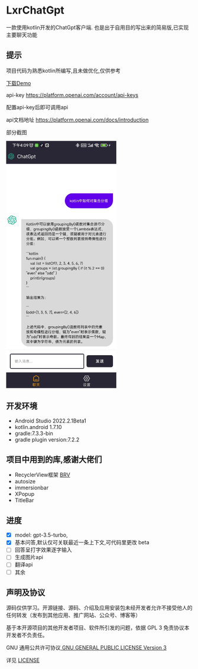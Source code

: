 # LxrChatGpt
一款使用kotlin开发的ChatGpt客户端.
也是出于自用目的写出来的简易版,已实现主要聊天功能

## 提示
项目代码为熟悉kotlin所编写,且未做优化,仅供参考


[ 下载Demo ](https://github.com/XiaoRanLiu3119/LxrChatGpt/releases/tag/pkg_release)

api-key  https://platform.openai.com/account/api-keys

配置api-key后即可调用api

api文档地址   https://platform.openai.com/docs/introduction

部分截图

![聊天界面](https://github.com/XiaoRanLiu3119/LxrChatGpt/blob/main/chat.png)

## 开发环境
- Android Studio 2022.2.1Beta1
- kotlin.android 1.7.10
- gradle:7.3.3-bin
- gradle plugin version:7.2.2
## 项目中用到的库,感谢大佬们
- RecyclerView框架 [ BRV](https://github.com/liangjingkanji/BRV)
- autosize
- immersionbar
- XPopup
- TitleBar

## 进度
- [x] model: gpt-3.5-turbo,
- [x] 基本问答,默认仅可关联最近一条上下文,可代码里更改 beta
- [ ] 回答呈打字效果逐字输入
- [ ] 生成图片api
- [ ] 翻译api
- [ ] 其余

## 声明及协议
源码仅供学习。开源链接、源码、介绍及应用安装包未经开发者允许不接受他人的任何转发（发布到其他应用、推广网站、公众号、博客等）

基于本开源项目的其他开发者项目、软件所引发的问题，依据 GPL 3 免责协议本开发者不负责任。

GNU 通用公共许可协议[ GNU GENERAL PUBLIC LICENSE Version 3](https://www.gnu.org/licenses/gpl-3.0.html)

详见 [ LICENSE ](https://github.com/XiaoRanLiu3119/LxrChatGpt/blob/master/LICENSE)